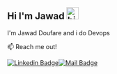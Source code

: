 ## Hi I'm Jawad  <img src="https://user-images.githubusercontent.com/1303154/88677602-1635ba80-d120-11ea-84d8-d263ba5fc3c0.gif" width="28px" height="28px" alt="hi">

I'm Jawad Doufare and i do Devops

:mailbox: Reach me out!

[![Linkedin Badge](https://img.shields.io/badge/-Jawad-0e76a8?style=flat&labelColor=0e76a8&logo=linkedin&logoColor=white)](https://www.linkedin.com/in/jawad-doufare-a240ba233/)[![Mail Badge](https://img.shields.io/badge/-doufarejawad23-c0392b?style=flat&labelColor=c0392b&logo=gmail&logoColor=white)](mailto:doufarejawad23@gmail.com)



